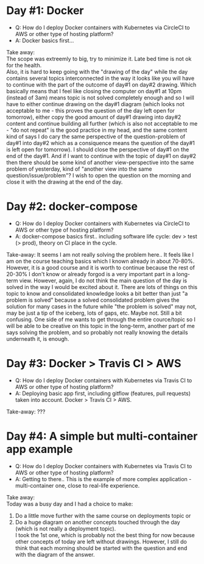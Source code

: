 # Day #1: Docker

- Q: How do I deploy Docker containers with Kubernetes via CircleCI to AWS or other type of hosting platform?
- A: Docker basics first...

Take away:  
The scope was extreemly to big, try to minimize it. Late bed time is not ok for the health.  
Also, it is hard to keep going with the "drawing of the day" while the day contains several topics interconnected in the way it looks like you will have to continue with the part of the outcome of day#1 on day#2 drawing. Which basically means that I feel like closing the computer on day#1 at 10pm (instead of 3am) means topic is not solved completely enough and so I will have to either continue drawing on the day#1 diagram (which looks not acceptable to me - this proves the question of the day left open for tomorrow), either copy the good amount of day#1 drawing into day#2 content and continue building all further (which is also not acceptable to me - "do not repeat" is the good practice in my head, and the same content kind of says I do cary the same perspective of the question-problem of day#1 into day#2 which as a consiquence means the question of the day#1 is left open for tomorrow). I should close the perspective of day#1 on the end of the day#1. And if I want to continue with the topic of day#1 on day#2 then there should be some kind of another view-perspective into the same problem of yesterday, kind of "another view into the same question/issue/problem"? I wish to open the question on the morning and close it with the drawing at the end of the day.


# Day #2: docker-compose

- Q: How do I deploy Docker containers with Kubernetes via CircleCI to AWS or other type of hosting platform?
- A: docker-compose basics first.. including software life cycle: dev > test (> prod), theory on CI place in the cycle.

Take-away:
It seems I am not really solving the problem here.. It feels like I am on the course teaching basics which I known already in about 70-80%. However, it is a good course and it is worth to continue because the rest of 20-30% I don't know or already forgod is a very important part in a long-term view. However, again, I do not think the main question of the day is solved in the way I would be excited about it. There are lots of things on this topic to know and consolidated knowledge looks a bit better than just "a problem is solved" because a solved consolidated problem gives the solution for many cases in the future while "the problem is solved" may not, may be just a tip of the iceberg, lots of gaps, etc. Maybe not. Still a bit confusing. One side of me wants to get through the entire cource/topic so I will be able to be creative on this topic in the long-term, another part of me says solving the problem, and so probably not really knowing the details underneath it, is enough.


# Day #3: Docker > Travis CI > AWS

- Q: How do I deploy Docker containers with Kubernetes via Travis CI to AWS or other type of hosting platform?
- A: Deploying basic app first, including gitflow (features, pull requests) taken into account. Docker > Travis CI > AWS.

Take-away:
???

# Day #4: A simple but multi-container app example

- Q: How do I deploy Docker containers with Kubernetes via Travis CI to AWS or other type of hosting platform?
- A: Getting to there.. This is the example of more complex application - multi-container one, close to real-life experience.

Take away:  
Today was a busy day and I had a choice to make:  
1) Do a little move further with the same course on deployments topic or  
2) Do a huge diagram on another concepts touched through the day (which is not really a deployment topic).  
I took the 1st one, which is probably not the best thing for now because other concepts of today are left without drawings. 
However, I still do think that each morning should be started with the question and end with the diagram of the answer.
